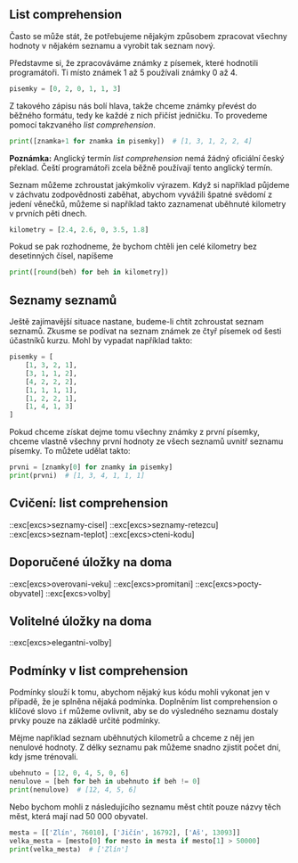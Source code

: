 ## List comprehension

Často se může stát, že potřebujeme nějakým způsobem zpracovat všechny hodnoty v nějakém seznamu a vyrobit tak seznam nový.

Představme si, že zpracováváme známky z písemek, které hodnotili programátoři. Ti místo známek 1 až 5 používali známky 0 až 4.

```py
pisemky = [0, 2, 0, 1, 1, 3]
```

Z takového zápisu nás bolí hlava, takže chceme známky převést do běžného formátu, tedy ke každé z nich přičíst jedničku. To provedeme pomocí takzvaného _list comprehension_.

```py
print([znamka+1 for znamka in pisemky])  # [1, 3, 1, 2, 2, 4]
```

**Poznámka:** Anglický termín _list comprehension_ nemá žádný oficiální český překlad. Čeští programátoři zcela běžně používají tento anglický termín.

Seznam můžeme zchroustat jakýmkoliv výrazem. Když si například půjdeme v záchvatu zodpovědnosti zaběhat, abychom vyvážili špatné svědomí z jedení věnečků, můžeme si například takto zaznamenat uběhnuté kilometry v prvních pěti dnech.

```py
kilometry = [2.4, 2.6, 0, 3.5, 1.8]
```

Pokud se pak rozhodneme, že bychom chtěli jen celé kilometry bez desetinných
čísel, napíšeme

```py
print([round(beh) for beh in kilometry])
```

## Seznamy seznamů

Ještě zajímavější situace nastane, budeme-li chtít zchroustat seznam seznamů. Zkusme se podívat na seznam známek ze čtyř písemek od šesti účastníků kurzu. Mohl by vypadat například takto:

```py
pisemky = [
    [1, 3, 2, 1],
    [3, 1, 1, 2],
    [4, 2, 2, 2],
    [1, 1, 1, 1],
    [1, 2, 2, 1],
    [1, 4, 1, 3]
]
```

Pokud chceme získat dejme tomu všechny známky z první písemky, chceme vlastně všechny první hodnoty ze všech seznamů uvnitř seznamu písemky. To můžete udělat takto:

```py
prvni = [znamky[0] for znamky in pisemky]
print(prvni)  # [1, 3, 4, 1, 1, 1]
```

## Cvičení: list comprehension
::exc[excs>seznamy-cisel]
::exc[excs>seznamy-retezcu]
::exc[excs>seznam-teplot]
::exc[excs>cteni-kodu]

## Doporučené úložky na doma
::exc[excs>overovani-veku]
::exc[excs>promitani]
::exc[excs>pocty-obyvatel]
::exc[excs>volby]

## Volitelné úložky na doma
::exc[excs>elegantni-volby]


## Podmínky v list comprehension

Podmínky slouží k tomu, abychom nějaký kus kódu mohli vykonat jen v případě, že je splněna nějaká podmínka. Doplněním list comprehension o klíčové slovo `if` můžeme ovlivnit, aby se do výsledného seznamu dostaly prvky pouze na základě určité podmínky.

Mějme například seznam uběhnutých kilometrů a chceme z něj jen nenulové hodnoty. Z délky seznamu pak můžeme snadno zjistit počet dní, kdy jsme trénovali.

```py
ubehnuto = [12, 0, 4, 5, 0, 6]
nenulove = [beh for beh in ubehnuto if beh != 0]
print(nenulove)  # [12, 4, 5, 6]
```

Nebo bychom mohli z následujícího seznamu měst chtít pouze názvy těch měst, která mají nad 50 000 obyvatel.

```py
mesta = [['Zlín', 76010], ['Jičín', 16792], ['Aš', 13093]]
velka_mesta = [mesto[0] for mesto in mesta if mesto[1] > 50000]
print(velka_mesta)  # ['Zlín']
```
